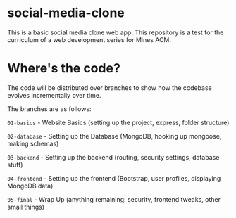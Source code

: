 # social-media-clone
This is a basic social media clone web app. This repository is a test for the curriculum of a web development series for Mines ACM.

# Where's the code?
The code will be distributed over branches to show how the codebase
evolves incrementally over time.

The branches are as follows:

`01-basics` - Website Basics (setting up the project, express, folder structure)

`02-database` - Setting up the Database (MongoDB, hooking up mongoose, making schemas)

`03-backend` - Setting up the backend (routing, security settings, database stuff)

`04-frontend` - Setting up the frontend (Bootstrap, user profiles, displaying MongoDB data)

`05-final` - Wrap Up (anything remaining: security, frontend tweaks, other small things)
